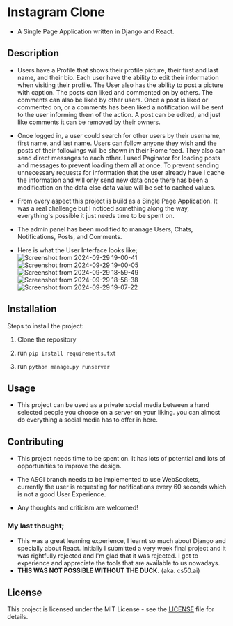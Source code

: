 # Instagram Clone
- A Single Page Application written in Django and React.

## Description
- Users have a Profile that shows their profile picture, their first and last name, and their bio. Each user have the ability to edit their information when visiting their profile. The User also has the ability to post a picture with caption. The posts can liked and commented on by others. The comments can also be liked by other users. Once a post is liked or commented on, or a comments has been liked a notification will be sent to the user informing them of the action. A post can be edited, and just like comments it can be removed by their owners.

- Once logged in, a user could search for other users by their username, first name, and last name. Users can follow anyone they wish and the posts of their followings will be shown in their Home feed. They also can send direct messages to each other. I used Paginator for loading posts and messages to prevent loading them all at once. To prevent sending unnecessary requests for information that the user already have I cache the information and will only send new data once there has been a modification on the data else data value will be set to cached values.

- From every aspect this project is build as a Single Page Application. It was a real challenge but I noticed something along the way, everything's possible it just needs time to be spent on. 

- The admin panel has been modified to manage Users, Chats, Notifications, Posts, and Comments.

- Here is what the User Interface looks like;
![Screenshot from 2024-09-29 19-00-41](https://github.com/user-attachments/assets/efb9b097-04ea-4f90-95e4-f131e7b2c8e7)
![Screenshot from 2024-09-29 19-00-05](https://github.com/user-attachments/assets/aaab4b69-6817-43d2-b3db-a7016ce32440)
![Screenshot from 2024-09-29 18-59-49](https://github.com/user-attachments/assets/5d81c6df-cf9d-45ed-a0d5-329e1f748f0f)
![Screenshot from 2024-09-29 18-58-38](https://github.com/user-attachments/assets/32769b21-d989-4451-b278-fd239bfbc746)
![Screenshot from 2024-09-29 19-07-22](https://github.com/user-attachments/assets/a20fe1ab-e4ef-4ab6-9272-6e26ad78cb6c)

## Installation

Steps to install the project:

1. Clone the repository

2. run `pip install requirements.txt`

3. run `python manage.py runserver`

## Usage

- This project can be used as a private social media between a hand selected people you choose on a server on your liking. you can almost do everything a social media has to offer in here.

  

## Contributing

- This project needs time to be spent on. It has lots of potential and lots of opportunities to improve the design.

- The ASGI branch needs to be implemented to use WebSockets, currently the user is requesting for notifications every 60 seconds which is not a good User Experience.

- Any thoughts and criticism are welcomed!


### My last thought;
- This was a great learning experience, I learnt so much about Django and specially about React. Initially I submitted a very week final project and it was rightfully rejected and I'm glad that it was rejected. I got to experience and appreciate the tools that
 are available to us nowadays.
- **THIS WAS NOT POSSIBLE WITHOUT THE DUCK.** (aka. cs50.ai)

## License
This project is licensed under the MIT License - see the [LICENSE](LICENSE) file for details.
